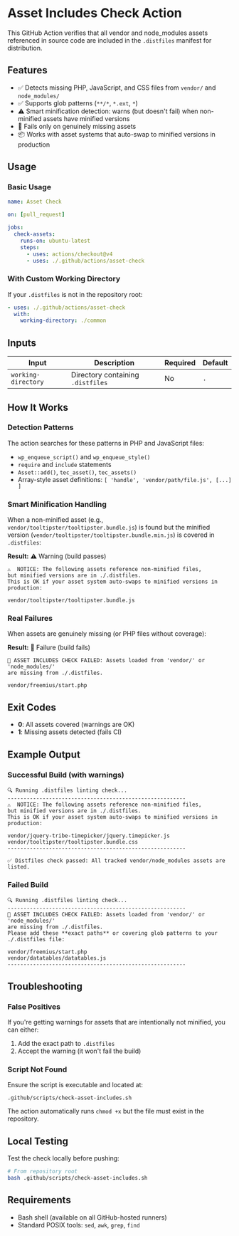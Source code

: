 # Asset Includes Check Action

This GitHub Action verifies that all vendor and node_modules assets referenced in source code are included in the `.distfiles` manifest for distribution.

## Features

- ✅ Detects missing PHP, JavaScript, and CSS files from `vendor/` and `node_modules/`
- ✅ Supports glob patterns (`**/*`, `*.ext`, `*`)
- ⚠️  Smart minification detection: warns (but doesn't fail) when non-minified assets have minified versions
- 🚨 Fails only on genuinely missing assets
- 📦 Works with asset systems that auto-swap to minified versions in production

## Usage

### Basic Usage

```yaml
name: Asset Check

on: [pull_request]

jobs:
  check-assets:
    runs-on: ubuntu-latest
    steps:
      - uses: actions/checkout@v4
      - uses: ./.github/actions/asset-check
```

### With Custom Working Directory

If your `.distfiles` is not in the repository root:

```yaml
- uses: ./.github/actions/asset-check
  with:
    working-directory: ./common
```

## Inputs

| Input | Description | Required | Default |
|-------|-------------|----------|---------|
| `working-directory` | Directory containing `.distfiles` | No | `.` |

## How It Works

### Detection Patterns

The action searches for these patterns in PHP and JavaScript files:

- `wp_enqueue_script()` and `wp_enqueue_style()`
- `require` and `include` statements
- `Asset::add()`, `tec_asset()`, `tec_assets()`
- Array-style asset definitions: `[ 'handle', 'vendor/path/file.js', [...] ]`

### Smart Minification Handling

When a non-minified asset (e.g., `vendor/tooltipster/tooltipster.bundle.js`) is found but the minified version (`vendor/tooltipster/tooltipster.bundle.min.js`) is covered in `.distfiles`:

**Result:** ⚠️ Warning (build passes)
```
⚠️  NOTICE: The following assets reference non-minified files,
but minified versions are in ./.distfiles.
This is OK if your asset system auto-swaps to minified versions in production:

vendor/tooltipster/tooltipster.bundle.js
```

### Real Failures

When assets are genuinely missing (or PHP files without coverage):

**Result:** 🚨 Failure (build fails)
```
🚨 ASSET INCLUDES CHECK FAILED: Assets loaded from 'vendor/' or 'node_modules/'
are missing from ./.distfiles.

vendor/freemius/start.php
```

## Exit Codes

- **0**: All assets covered (warnings are OK)
- **1**: Missing assets detected (fails CI)

## Example Output

### Successful Build (with warnings)
```
🔍 Running .distfiles linting check...
--------------------------------------------------------
⚠️  NOTICE: The following assets reference non-minified files,
but minified versions are in ./.distfiles.
This is OK if your asset system auto-swaps to minified versions in production:

vendor/jquery-tribe-timepicker/jquery.timepicker.js
vendor/tooltipster/tooltipster.bundle.css
--------------------------------------------------------

✅ Distfiles check passed: All tracked vendor/node_modules assets are listed.
```

### Failed Build
```
🔍 Running .distfiles linting check...
--------------------------------------------------------
🚨 ASSET INCLUDES CHECK FAILED: Assets loaded from 'vendor/' or 'node_modules/'
are missing from ./.distfiles.
Please add these **exact paths** or covering glob patterns to your ./.distfiles file:

vendor/freemius/start.php
vendor/datatables/datatables.js
--------------------------------------------------------
```

## Troubleshooting

### False Positives

If you're getting warnings for assets that are intentionally not minified, you can either:

1. Add the exact path to `.distfiles`
2. Accept the warning (it won't fail the build)

### Script Not Found

Ensure the script is executable and located at:
```
.github/scripts/check-asset-includes.sh
```

The action automatically runs `chmod +x` but the file must exist in the repository.

## Local Testing

Test the check locally before pushing:

```bash
# From repository root
bash .github/scripts/check-asset-includes.sh
```

## Requirements

- Bash shell (available on all GitHub-hosted runners)
- Standard POSIX tools: `sed`, `awk`, `grep`, `find`

